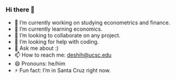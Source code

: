 ### Hi there 👋

- 🔭 I’m currently working on studying econometrics and finance.
- 🌱 I’m currently learning economics.
- 👯 I’m looking to collaborate on any project. 
- 🤔 I’m looking for help with coding.
- 💬 Ask me about :)
- 📫 How to reach me: deshih@ucsc.edu
- 😄 Pronouns: he/him
- ⚡ Fun fact: I’m in Santa Cruz right now.
